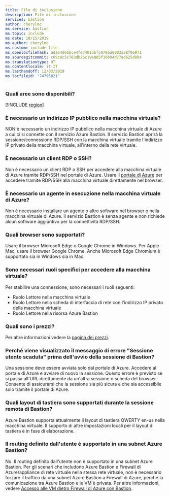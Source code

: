 ```yaml
---
title: File di inclusione
description: File di inclusione
services: bastion
author: cherylmc
ms.service: bastion
ms.topic: include
ms.date: 10/15/2019
ms.author: cherylmc
ms.custom: include file
ms.openlocfilehash: ada64d6bbce4fe7401bbfc078ba0903a28f06971
ms.sourcegitcommit: c69c8c5c783db26c19e885f10b94d77ad625d8b4
ms.translationtype: HT
ms.contentlocale: it-IT
ms.lasthandoff: 12/03/2019
ms.locfileid: "74795821"
---
```

### <a name="regions"></a>Quali aree sono disponibili?

[!INCLUDE [region](bastion-regions-include.md)]

### <a name="publicip"></a>È necessario un indirizzo IP pubblico nella macchina virtuale?

NON è necessario un indirizzo IP pubblico nella macchina virtuale di Azure a cui ci si connette con il servizio Azure Bastion. Il servizio Bastion aprirà la sessione/connessione RDP/SSH con la macchina virtuale tramite l'indirizzo IP privato della macchina virtuale, all'interno della rete virtuale.

### <a name="rdpssh"></a>È necessario un client RDP o SSH?

Non è necessario un client RDP o SSH per accedere alla macchina virtuale di Azure tramite RDP/SSH nel portale di Azure. Usare il [portale di Azure](https://portal.azure.com) per accedere tramite RDP/SSH alla macchina virtuale direttamente nel browser.

### <a name="agent"></a>È necessario un agente in esecuzione nella macchina virtuale di Azure?

Non è necessario installare un agente o altro software nel browser o nella macchina virtuale di Azure. Il servizio Bastion è senza agente e non richiede alcun software aggiuntivo per la connettività RDP/SSH.

### <a name="browsers"></a>Quali browser sono supportati?

Usare il browser Microsoft Edge o Google Chrome in Windows. Per Apple Mac, usare il browser Google Chrome. Anche Microsoft Edge Chromium è supportato sia in Windows sia in Mac.

### <a name="roles"></a>Sono necessari ruoli specifici per accedere alla macchina virtuale?

Per stabilire una connessione, sono necessari i ruoli seguenti:

* Ruolo Lettore nella macchina virtuale
* Ruolo Lettore nella scheda di interfaccia di rete con l'indirizzo IP privato della macchina virtuale
* Ruolo Lettore nella risorsa Azure Bastion

### <a name="pricingpage"></a>Quali sono i prezzi?

Per altre informazioni vedere la [pagina dei prezzi](https://aka.ms/BastionHostPricing).

### <a name="session"></a>Perché viene visualizzato il messaggio di errore "Sessione utente scaduta" prima dell'avvio della sessione di Bastion?

Una sessione deve essere avviata solo dal portale di Azure. Accedere al portale di Azure e avviare di nuovo la sessione. Questo errore è previsto se si passa all'URL direttamente da un'altra sessione o scheda del browser. Consente di assicurarsi che la sessione sia più sicura e che sia accessibile solo tramite il portale di Azure.

### <a name="keyboard"></a>Quali layout di tastiera sono supportati durante la sessione remota di Bastion?

Azure Bastion supporta attualmente il layout di tastiera QWERTY en-us nella macchina virtuale.  Il supporto di altre impostazioni locali per il layout di tastiera è in fase di elaborazione.

### <a name="udr"></a>Il routing definito dall'utente è supportato in una subnet Azure Bastion?

No. Il routing definito dall'utente non è supportato in una subnet Azure Bastion.
Per gli scenari che includono Azure Bastion e Firewall di Azure/appliance di rete virtuale nella stessa rete virtuale, non è necessario forzare il traffico da una subnet Azure Bastion a Firewall di Azure, perché la comunicazione tra Azure Bastion e le VM è privata. Per altre informazioni, vedere [Accesso alle VM dietro Firewall di Azure con Bastion](https://azure.microsoft.com/blog/accessing-virtual-machines-behind-azure-firewall-with-azure-bastion/).
